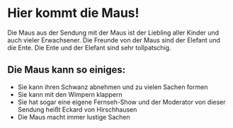 # Hier kommt die Maus!

Die Maus aus der Sendung mit der Maus ist der Liebling aller Kinder und auch vieler Erwachsener. Die Freunde von der Maus sind der Elefant und die Ente. Die Ente und der Elefant sind sehr tollpatschig.

## Die Maus kann so einiges:
* Sie kann ihren Schwanz abnehmen und zu vielen Sachen formen
* Sie kann mit den Wimpern klappern
* Sie hat sogar eine eigene Fernseh-Show und der Moderator von dieser Sendung heißt Eckard von Hirschhausen
* Die Maus macht immer lustige Sachen

